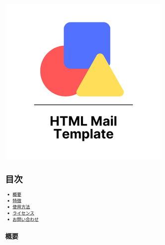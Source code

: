 <p align="center">
    <img src="/img/Mail.png" alt="HTML Template icon">
</p>

# 目次
- [概要](#概要)
- [特徴](#特徴)
- [使用方法](#使用方法)
- [ライセンス](#ライセンス)
- [お問い合わせ](#お問い合わせ)

## 概要
